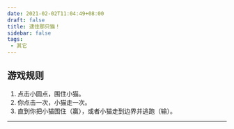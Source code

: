 ```yaml
---
date: 2021-02-02T11:04:49+08:00
draft: false
title: 逮住那只猫！
sidebar: false
tags:
 - 其它
---
```


## 游戏规则

1. 点击小圆点，围住小猫。
2. 你点击一次，小猫走一次。
3. 直到你把小猫围住（赢），或者小猫走到边界并逃跑（输）。
---

<div align="center">
    <div id="catch-the-cat"></div>
</div>